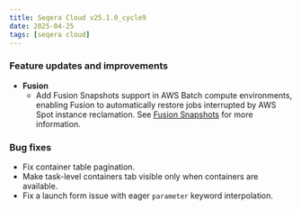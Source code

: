 ```yaml
---
title: Seqera Cloud v25.1.0_cycle9
date: 2025-04-25
tags: [seqera cloud]
---
```


### Feature updates and improvements

- **Fusion**
  - Add Fusion Snapshots support in AWS Batch compute environments, enabling Fusion to automatically restore jobs interrupted by AWS Spot instance reclamation. See [Fusion Snapshots](https://docs.seqera.io/fusion/guide/snapshots) for more information.

### Bug fixes

- Fix container table pagination.
- Make task-level containers tab visible only when containers are available.
- Fix a launch form issue with eager `parameter` keyword interpolation.
